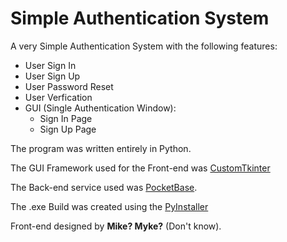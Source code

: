 # Simple Authentication System

A very Simple Authentication System with the following features:
 - User Sign In
 - User Sign Up
 - User Password Reset
 - User Verfication
 - GUI (Single Authentication Window):
    * Sign In Page
    * Sign Up Page

The program was written entirely in Python.

The GUI Framework used for the Front-end was [CustomTkinter](https://customtkinter.tomschimansky.com/)

The Back-end service used was [PocketBase](https://pocketbase.io/).

The .exe Build was created using the [PyInstaller](https://pyinstaller.org/en/stable/)

Front-end designed by **Mike? Myke?** (Don't know).